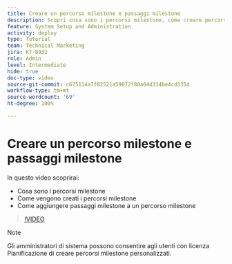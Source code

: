 ```yaml
---
title: Creare un percorso milestone e passaggi milestone
description: Scopri cosa sono i percorsi milestone, come creare percorsi milestone e come aggiungere passaggi milestone.
feature: System Setup and Administration
activity: deploy
type: Tutorial
team: Technical Marketing
jira: KT-8932
role: Admin
level: Intermediate
hide: true
doc-type: video
source-git-commit: c675114a7f82521a59072f80a64d314be4cd335d
workflow-type: tm+mt
source-wordcount: '69'
ht-degree: 100%

---
```


# Creare un percorso milestone e passaggi milestone

In questo video scoprirai:

* Cosa sono i percorsi milestone
* Come vengono creati i percorsi milestone
* Come aggiungere passaggi milestone a un percorso milestone

>[!VIDEO](https://video.tv.adobe.com/v/335204/?quality=12&learn=on)

>[!NOTE]
>
>Gli amministratori di sistema possono consentire agli utenti con licenza Pianificazione di creare percorsi milestone personalizzati.
